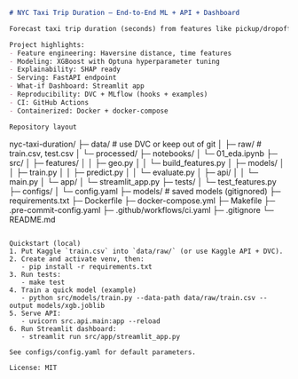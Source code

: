 ```markdown
# NYC Taxi Trip Duration — End-to-End ML + API + Dashboard

Forecast taxi trip duration (seconds) from features like pickup/dropoff coordinates, datetime, passenger_count.

Project highlights:
- Feature engineering: Haversine distance, time features
- Modeling: XGBoost with Optuna hyperparameter tuning
- Explainability: SHAP ready
- Serving: FastAPI endpoint
- What-if Dashboard: Streamlit app
- Reproducibility: DVC + MLflow (hooks + examples)
- CI: GitHub Actions
- Containerized: Docker + docker-compose

Repository layout
```
nyc-taxi-duration/
├─ data/                # use DVC or keep out of git
│  ├─ raw/              # train.csv, test.csv
│  └─ processed/
├─ notebooks/
│  └─ 01_eda.ipynb
├─ src/
│  ├─ features/
│  │  ├─ geo.py
│  │  └─ build_features.py
│  ├─ models/
│  │  ├─ train.py
│  │  ├─ predict.py
│  │  └─ evaluate.py
│  ├─ api/
│  │  └─ main.py
│  └─ app/
│     └─ streamlit_app.py
├─ tests/
│  └─ test_features.py
├─ configs/
│  └─ config.yaml
├─ models/              # saved models (gitignored)
├─ requirements.txt
├─ Dockerfile
├─ docker-compose.yml
├─ Makefile
├─ .pre-commit-config.yaml
├─ .github/workflows/ci.yaml
├─ .gitignore
└─ README.md
```

Quickstart (local)
1. Put Kaggle `train.csv` into `data/raw/` (or use Kaggle API + DVC).
2. Create and activate venv, then:
   - pip install -r requirements.txt
3. Run tests:
   - make test
4. Train a quick model (example)
   - python src/models/train.py --data-path data/raw/train.csv --output models/xgb.joblib
5. Serve API:
   - uvicorn src.api.main:app --reload
6. Run Streamlit dashboard:
   - streamlit run src/app/streamlit_app.py

See configs/config.yaml for default parameters.

License: MIT
```